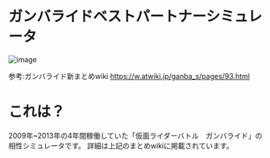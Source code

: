 # ガンバライドベストパートナーシミュレータ
![image](https://user-images.githubusercontent.com/71870614/222869503-b3d2a763-46a1-4dd8-81ae-89c3b88225d7.png)

参考:ガンバライド新まとめwiki
https://w.atwiki.jp/ganba_s/pages/93.html

# これは？
2009年~2013年の4年間稼働していた「仮面ライダーバトル　ガンバライド」の相性シミュレータです。
詳細は上記のまとめwikiに掲載されています。
